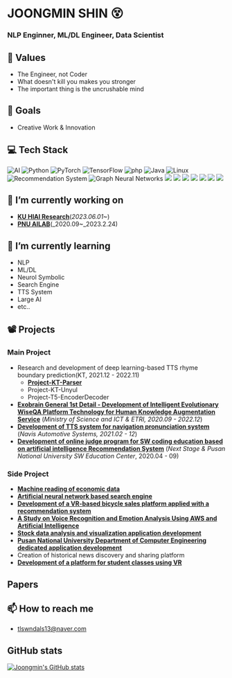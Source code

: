 # JOONGMIN SHIN 😵

### NLP Enginner, ML/DL Engineer, Data Scientist

## 🧠 Values 
* The Engineer, not Coder
* What doesn't kill you makes you stronger
* The important thing is the uncrushable mind

## 🥅 Goals
* Creative Work & Innovation

## 💻 Tech Stack 

<img alt="AI" src ="https://img.shields.io/badge/AI-F37626?logo=Jupyter&logoColor=white"/>  <img alt="Python" src ="https://img.shields.io/badge/Python-3776AB.svg?logo=Python&logoColor=white"/> <img alt="PyTorch" src ="https://img.shields.io/badge/PyTorch-EE4C2C.svg?logo=PyTorch&logoColor=white"/> <img alt="TensorFlow" src ="https://img.shields.io/badge/TensorFlow-FF6F00.svg?logo=TensorFlow&logoColor=white"/> <img alt="php" src ="https://img.shields.io/badge/php-777BB4.svg?logo=php&logoColor=white"/> <img alt="Java" src ="https://img.shields.io/badge/Java-007396.svg?logo=Java&logoColor=white"/> <img alt="Linux" src ="https://img.shields.io/badge/Linux-FCC624.svg?logo=Linux&logoColor=white"/> <img alt=" Recommendation System" src ="https://img.shields.io/badge/Recommendation System-252B2D?logo=Nucleo&logoColor=white"/> <img alt="Graph Neural Networks" src ="https://img.shields.io/badge/Graph Neural Networks-1A2477?logo=GraphQL&logoColor=white"/> <img src="https://img.shields.io/badge/MySQL-4479A1?logo=mysql&logoColor=white"> <img src="https://img.shields.io/badge/Docker-2496ED?logo=Docker&logoColor=white"> <img src="https://img.shields.io/badge/Kubernetes-326CE5?logo=Kubernetes&logoColor=white"> <img src="https://img.shields.io/badge/Transformer-DD0B78?logo=Starship&logoColor=white"> <img src="https://img.shields.io/badge/NLP-E50914?logo=netflix&logoColor=white"> <img src="https://img.shields.io/badge/Machine Learning-D9272E?logo=mega&logoColor=white"> <img src="https://img.shields.io/badge/C/C++-00599C?logo=C&logoColor=white"> 

## 🔭 I’m currently working on
- [**KU HIAI Research**](http://hiai.korea.ac.kr/)(_2023.06.01~_)
- [**PNU AILAB**](https://ailab.pusan.ac.kr/ailab/index..do)(_2020.09~_2023.2.24)

## 🌱 I’m currently learning
- NLP
- ML/DL
- Neurol Symbolic
- Search Engine
- TTS System
- Large AI
- etc..


## 📽️ Projects
### Main Project
* Research and development of deep learning-based TTS rhyme boundary prediction(KT, 2021.12 - 2022.11)
  * [**Project-KT-Parser**](https://github.com/ShinJM-maker/Project-KT-Parser)
  * Project-KT-Unyul
  * Project-T5-EncoderDecoder
* [**Exobrain General 1st Detail - Development of Intelligent Evolutionary WiseQA Platform Technology for Human Knowledge Augmentation Service**](https://github.com/ShinJM-maker/Multi-Paragraph-Machine-Reading-Comprehension-with-Hybrid-Reader-over-Tables-and-main) (_Ministry of Science and ICT & ETRI, 2020.09 - 2022.12_)
* [**Development of TTS system for navigation pronunciation system**](https://github.com/ShinJM-maker/Development-of-TTS-system-for-navigation-pronunciation-system) (_Navis Automotive Systems, 2021.02 - 12_)
* [**Development of online judge program for SW coding education based on artificial intelligence Recommendation System**](https://github.com/ShinJM-maker/AI-based-Online-OJ) (_Next Stage & Pusan National University SW Education Center_, 2020.04 - 09)

### Side Project
* [**Machine reading of economic data**](https://github.com/ShinJM-maker/Machine-reading-of-economic-data)
* [**Artificial neural network based search engine**](https://github.com/ShinJM-maker/Artificial-neural-network-based-search-engine)
* [**Development of a VR-based bicycle sales platform applied with a recommendation system**](https://github.com/ShinJM-maker/Development-of-a-VR-based-bicycle-sales-platform-applied-with-a-recommendation-system)
* [**A Study on Voice Recognition and Emotion Analysis Using AWS and Artificial Intelligence**](https://github.com/ShinJM-maker/A-Study-on-Voice-Recognition-and-Emotion-Analysis-Using-AWS-and-Artificial-Intelligence)
* [**Stock data analysis and visualization application development**](https://github.com/ShinJM-maker/Stock-Analyze)
* [**Pusan National University Department of Computer Engineering dedicated application development**](https://github.com/ShinJM-maker/Pusan-National-University-Department-of-Computer-Engineering-dedicated-application-development)
* Creation of historical news discovery and sharing platform
* [**Development of a platform for student classes using VR**](https://github.com/)

## Papers

## 📫 How to reach me
- tlswndals13@naver.com

## GitHub stats
[![Joongmin's GitHub stats](https://github-readme-stats.vercel.app/api?username=ShinJM-maker)](https://github.com/깃허브아이디/github-readme-stats)

<!--
**ShinJM-maker/ShinJM-maker** is a ✨ _special_ ✨ repository because its `README.md` (this file) appears on your GitHub profile.

Here are some ideas to get you started:

- 🔭 I’m currently working on ...
- 🌱 I’m currently learning ...
- 👯 I’m looking to collaborate on ...
- 🤔 I’m looking for help with ...
- 💬 Ask me about ...
- 📫 How to reach me: ...
- 😄 Pronouns: ...
- ⚡ Fun fact: ...
-->
